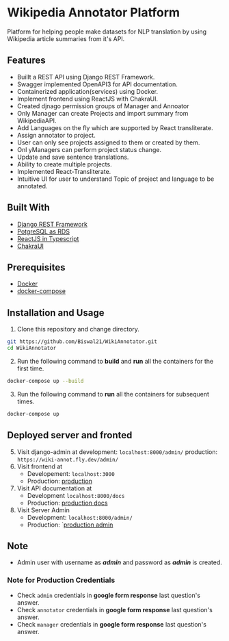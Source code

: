 # Wikipedia Annotator Platform

Platform for helping people make datasets for NLP translation by using Wikipedia article summaries from it's API.

## Features

- Buillt a REST API using Django REST Framework.
- Swagger implemented OpenAPI3 for API documentation.
- Containerized application(services) using Docker.
- Implement frontend using ReactJS with ChakraUI.
- Created djnago permission groups of Manager and Annoator
- Only Manager can create Projects and import summary from WikipediaAPI.
- Add Languages on the fly which are supported by React transliterate.
- Assign annotator to project.
- User can only see projects assigned to them or created by them.
- Onl yManagers can perform project status change.
- Update and save sentence translations.
- Ability to create multiple projects.
- Implemented React-Transliterate.
- Intuitive UI for user to understand Topic of project and language to be annotated.

## Built With

- [Django REST Framework](https://www.django-rest-framework.org)
- [PotgreSQL as RDS](https://www.postgresql.org)
- [ReactJS in Typescript](https://reactjs.org)
- [ChakraUI](https://chakra-ui.com)

## Prerequisites

- [Docker](https://docs.docker.com/get-docker/)
- [docker-compose](https://docs.docker.com/compose/install/)

## Installation and Usage

1. Clone this repository and change directory.

```bash
git https://github.com/Biswal21/WikiAnnotator.git
cd WikiAnnotator
```

2. Run the following command to **build** and **run** all the containers for the first time.

```bash
docker-compose up --build
```

3. Run the following command to **run** all the containers for subsequent times.

```bash
docker-compose up
```

## Deployed server and fronted

5. Visit django-admin at
   development: `localhost:8000/admin/` production: `https://wiki-annot.fly.dev/admin/`
6. Visit frontend at
   - Developement: `localhost:3000` 
   - Production: [production](https://main--gentle-caramel-659bd7.netlify.app/)
7. Visit API documentation at
   - Development `localhost:8000/docs`
   - Production: [production docs](https://wiki-annot.fly.dev/docs/)
8. Visit Server Admin
   - Development: `localhost:8000/admin/`
   - Production: `[production admin](https://wiki-annot.fly.dev/admin/) 

## Note

- Admin user with username as **_admin_** and password as **_admin_** is created.

### Note for Production Credentials

- Check `admin` credentials in **google form response** last question's answer.
- Check `annotator` credentials in **google form response** last question's answer.
- Check `manager` credentials in **google form response** last question's answer.
